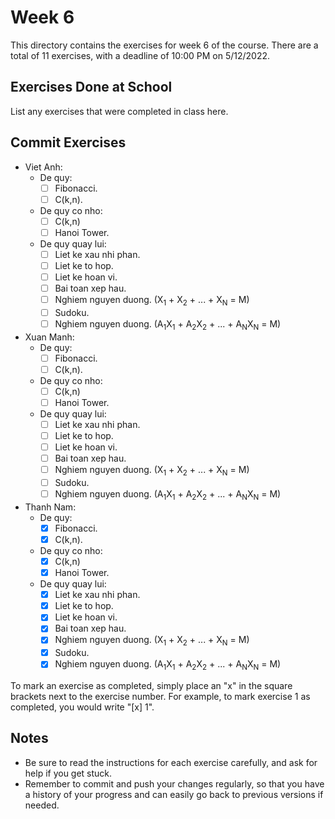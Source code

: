 # Week 6

This directory contains the exercises for week 6 of the course. There are a total of 11 exercises, with a deadline of 10:00 PM on 5/12/2022.

## Exercises Done at School

List any exercises that were completed in class here.

## Commit Exercises

- Viet Anh:
  - De quy:
    - [ ] Fibonacci.
    - [ ] C(k,n).
  - De quy co nho:
    - [ ] C(k,n)
    - [ ] Hanoi Tower.
  - De quy quay lui:
    - [ ] Liet ke xau nhi phan.
    - [ ] Liet ke to hop.
    - [ ] Liet ke hoan vi.
    - [ ] Bai toan xep hau.
    - [ ] Nghiem nguyen duong. (X<sub>1</sub> + X<sub>2</sub> + ... + X<sub>N</sub> = M)
    - [ ] Sudoku.
    - [ ] Nghiem nguyen duong. (A<sub>1</sub>X<sub>1</sub> + A<sub>2</sub>X<sub>2</sub> + ... + A<sub>N</sub>X<sub>N</sub> = M)
- Xuan Manh:
  - De quy:
    - [ ] Fibonacci.
    - [ ] C(k,n).
  - De quy co nho:
    - [ ] C(k,n)
    - [ ] Hanoi Tower.
  - De quy quay lui:
    - [ ] Liet ke xau nhi phan.
    - [ ] Liet ke to hop.
    - [ ] Liet ke hoan vi.
    - [ ] Bai toan xep hau.
    - [ ] Nghiem nguyen duong. (X<sub>1</sub> + X<sub>2</sub> + ... + X<sub>N</sub> = M)
    - [ ] Sudoku.
    - [ ] Nghiem nguyen duong. (A<sub>1</sub>X<sub>1</sub> + A<sub>2</sub>X<sub>2</sub> + ... + A<sub>N</sub>X<sub>N</sub> = M)
- Thanh Nam:
  - De quy:
    - [x] Fibonacci.
    - [x] C(k,n).
  - De quy co nho:
    - [x] C(k,n)
    - [x] Hanoi Tower.
  - De quy quay lui:
    - [x] Liet ke xau nhi phan.
    - [x] Liet ke to hop.
    - [x] Liet ke hoan vi.
    - [x] Bai toan xep hau.
    - [x] Nghiem nguyen duong. (X<sub>1</sub> + X<sub>2</sub> + ... + X<sub>N</sub> = M)
    - [x] Sudoku.
    - [x] Nghiem nguyen duong. (A<sub>1</sub>X<sub>1</sub> + A<sub>2</sub>X<sub>2</sub> + ... + A<sub>N</sub>X<sub>N</sub> = M)

To mark an exercise as completed, simply place an "x" in the square brackets next to the exercise number. For example, to mark exercise 1 as completed, you would write "[x] 1".

## Notes

- Be sure to read the instructions for each exercise carefully, and ask for help if you get stuck.
- Remember to commit and push your changes regularly, so that you have a history of your progress and can easily go back to previous versions if needed.
